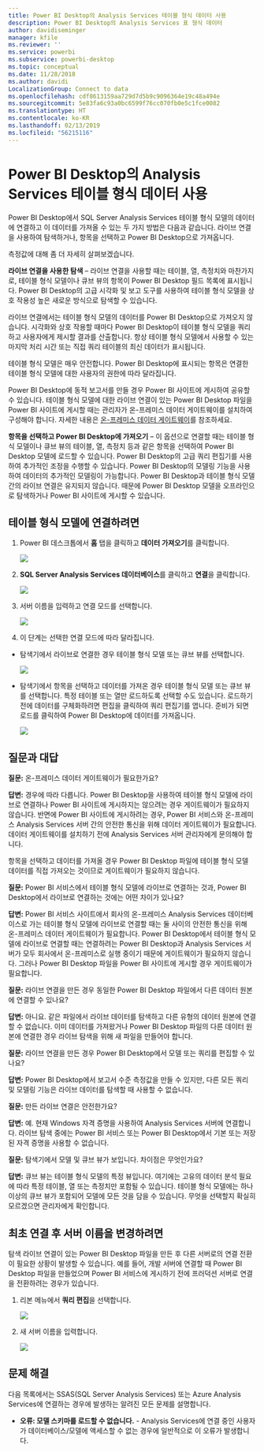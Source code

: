 ```yaml
---
title: Power BI Desktop의 Analysis Services 테이블 형식 데이터 사용
description: Power BI Desktop의 Analysis Services 표 형식 데이터
author: davidiseminger
manager: kfile
ms.reviewer: ''
ms.service: powerbi
ms.subservice: powerbi-desktop
ms.topic: conceptual
ms.date: 11/28/2018
ms.author: davidi
LocalizationGroup: Connect to data
ms.openlocfilehash: cdf8613159aa729d7d5b9c9096364e19c48a494e
ms.sourcegitcommit: 5e83fa6c93a0bc6599f76cc070fb0e5c1fce0082
ms.translationtype: HT
ms.contentlocale: ko-KR
ms.lasthandoff: 02/13/2019
ms.locfileid: "56215116"
---
```

# <a name="using-analysis-services-tabular-data-in-power-bi-desktop"></a>Power BI Desktop의 Analysis Services 테이블 형식 데이터 사용
Power BI Desktop에서 SQL Server Analysis Services 테이블 형식 모델의 데이터에 연결하고 이 데이터를 가져올 수 있는 두 가지 방법은 다음과 같습니다. 라이브 연결을 사용하여 탐색하거나, 항목을 선택하고 Power BI Desktop으로 가져옵니다.

측정값에 대해 좀 더 자세히 살펴보겠습니다.

**라이브 연결을 사용한 탐색** – 라이브 연결을 사용할 때는 테이블, 열, 측정치와 마찬가지로, 테이블 형식 모델이나 큐브 뷰의 항목이 Power BI Desktop 필드 목록에 표시됩니다. Power BI Desktop의 고급 시각화 및 보고 도구를 사용하여 테이블 형식 모델을 상호 작용성 높은 새로운 방식으로 탐색할 수 있습니다.

라이브 연결에서는 테이블 형식 모델의 데이터를 Power BI Desktop으로 가져오지 않습니다. 시각화와 상호 작용할 때마다 Power BI Desktop이 테이블 형식 모델을 쿼리하고 사용자에게 제시할 결과를 산출합니다. 항상 테이블 형식 모델에서 사용할 수 있는 마지막 처리 시간 또는 직접 쿼리 테이블의 최신 데이터가 표시됩니다. 

테이블 형식 모델은 매우 안전합니다. Power BI Desktop에 표시되는 항목은 연결한 테이블 형식 모델에 대한 사용자의 권한에 따라 달라집니다.

Power BI Desktop에 동적 보고서를 만들 경우 Power BI 사이트에 게시하여 공유할 수 있습니다. 테이블 형식 모델에 대한 라이브 연결이 있는 Power BI Desktop 파일을 Power BI 사이트에 게시할 때는 관리자가 온-프레미스 데이터 게이트웨이를 설치하여 구성해야 합니다. 자세한 내용은 [온-프레미스 데이터 게이트웨이](service-gateway-onprem.md)를 참조하세요.

**항목을 선택하고 Power BI Desktop에 가져오기** – 이 옵션으로 연결할 때는 테이블 형식 모델이나 큐브 뷰의 테이블, 열, 측정치 등과 같은 항목을 선택하여 Power BI Desktop 모델에 로드할 수 있습니다. Power BI Desktop의 고급 쿼리 편집기를 사용하여 추가적인 조정을 수행할 수 있습니다. Power BI Desktop의 모델링 기능을 사용하여 데이터의 추가적인 모델링이 가능합니다. Power BI Desktop과 테이블 형식 모델 간의 라이브 연결은 유지되지 않습니다. 때문에 Power BI Desktop 모델을 오프라인으로 탐색하거나 Power BI 사이트에 게시할 수 있습니다.

## <a name="to-connect-to-a-tabular-model"></a>테이블 형식 모델에 연결하려면
1. Power BI 데스크톱에서 **홈** 탭을 클릭하고 **데이터 가져오기**를 클릭합니다.
   
   ![](media/desktop-analysis-services-tabular-data/pbid_sqlas_getdata.png)
2. **SQL Server Analysis Services 데이터베이스**를 클릭하고 **연결**을 클릭합니다.
   
   ![](media/desktop-analysis-services-tabular-data/pbid_sqlas_getdata_as.png)
3. 서버 이름을 입력하고 연결 모드를 선택합니다. 
   
   ![](media/desktop-analysis-services-tabular-data/pbid_sqlas_getdata_as_server.png)
4. 이 단계는 선택한 연결 모드에 따라 달라집니다.

* 탐색기에서 라이브로 연결한 경우 테이블 형식 모델 또는 큐브 뷰를 선택합니다.
  
  ![](media/desktop-analysis-services-tabular-data/pbid_sqlas_getdata_as_live.png)
* 탐색기에서 항목을 선택하고 데이터를 가져온 경우 테이블 형식 모델 또는 큐브 뷰를 선택합니다. 특정 테이블 또는 열만 로드하도록 선택할 수도 있습니다. 로드하기 전에 데이터를 구체화하려면 편집을 클릭하여 쿼리 편집기를 엽니다. 준비가 되면 로드를 클릭하여 Power BI Desktop에 데이터를 가져옵니다.

  ![](media/desktop-analysis-services-tabular-data/pbid_sqlas_getdata_as_select.png)

## <a name="frequently-asked-questions"></a>질문과 대답
**질문:** 온-프레미스 데이터 게이트웨이가 필요한가요?

**답변:** 경우에 따라 다릅니다. Power BI Desktop을 사용하여 테이블 형식 모델에 라이브로 연결하나 Power BI 사이트에 게시하지는 않으려는 경우 게이트웨이가 필요하지 않습니다. 반면에 Power BI 사이트에 게시하려는 경우, Power BI 서비스와 온-프레미스 Analysis Services 서버 간의 안전한 통신을 위해 데이터 게이트웨이가 필요합니다. 데이터 게이트웨이를 설치하기 전에 Analysis Services 서버 관리자에게 문의해야 합니다.

항목을 선택하고 데이터를 가져올 경우 Power BI Desktop 파일에 테이블 형식 모델 데이터를 직접 가져오는 것이므로 게이트웨이가 필요하지 않습니다.

**질문:** Power BI 서비스에서 테이블 형식 모델에 라이브로 연결하는 것과, Power BI Desktop에서 라이브로 연결하는 것에는 어떤 차이가 있나요?

**답변:** Power BI 서비스 사이트에서 회사의 온-프레미스 Analysis Services 데이터베이스로 가는 테이블 형식 모델에 라이브로 연결할 때는 둘 사이의 안전한 통신을 위해 온-프레미스 데이터 게이트웨이가 필요합니다. Power BI Desktop에서 테이블 형식 모델에 라이브로 연결할 때는 연결하려는 Power BI Desktop과 Analysis Services 서버가 모두 회사에서 온-프레미스로 실행 중이기 때문에 게이트웨이가 필요하지 않습니다. 그러나 Power BI Desktop 파일을 Power BI 사이트에 게시할 경우 게이트웨이가 필요합니다.

**질문:** 라이브 연결을 만든 경우 동일한 Power BI Desktop 파일에서 다른 데이터 원본에 연결할 수 있나요?

**답변:** 아니요. 같은 파일에서 라이브 데이터를 탐색하고 다른 유형의 데이터 원본에 연결할 수 없습니다. 이미 데이터를 가져왔거나 Power BI Desktop 파일의 다른 데이터 원본에 연결한 경우 라이브 탐색을 위해 새 파일을 만들어야 합니다.

**질문:** 라이브 연결을 만든 경우 Power BI Desktop에서 모델 또는 쿼리를 편집할 수 있나요?

**답변:** Power BI Desktop에서 보고서 수준 측정값을 만들 수 있지만, 다른 모든 쿼리 및 모델링 기능은 라이브 데이터를 탐색할 때 사용할 수 없습니다.

**질문:** 만든 라이브 연결은 안전한가요?

**답변:** 예. 현재 Windows 자격 증명을 사용하여 Analysis Services 서버에 연결합니다. 라이브 탐색 중에는 Power BI 서비스 또는 Power BI Desktop에서 기본 또는 저장된 자격 증명을 사용할 수 없습니다.

**질문:** 탐색기에서 모델 및 큐브 뷰가 보입니다. 차이점은 무엇인가요?

**답변:** 큐브 뷰는 테이블 형식 모델의 특정 뷰입니다. 여기에는 고유의 데이터 분석 필요에 따라 특정 테이블, 열 또는 측정치만 포함될 수 있습니다. 테이블 형식 모델에는 하나 이상의 큐브 뷰가 포함되어 모델에 모든 것을 담을 수 있습니다. 무엇을 선택할지 확실히 모르겠으면 관리자에게 확인합니다.

## <a name="to-change-the-server-name-after-initial-connection"></a>최초 연결 후 서버 이름을 변경하려면
탐색 라이브 연결이 있는 Power BI Desktop 파일을 만든 후 다른 서버로의 연결 전환이 필요한 상황이 발생할 수 있습니다. 예를 들어, 개발 서버에 연결할 때 Power BI Desktop 파일을 만들었으며 Power BI 서비스에 게시하기 전에 프러덕션 서버로 연결을 전환하려는 경우가 있습니다.

1. 리본 메뉴에서 **쿼리 편집**을 선택합니다.
   
   ![](media/desktop-analysis-services-tabular-data/pbid_sqlas_chname_editquery.png)
2. 새 서버 이름을 입력합니다.
   
   ![](media/desktop-analysis-services-tabular-data/pbid_sqlas_chname_dialog.png)
   
   
## <a name="troubleshooting"></a>문제 해결 
다음 목록에서는 SSAS(SQL Server Analysis Services) 또는 Azure Analysis Services에 연결하는 경우에 발생하는 알려진 모든 문제를 설명합니다. 

* **오류: 모델 스키마를 로드할 수 없습니다.** - Analysis Services에 연결 중인 사용자가 데이터베이스/모델에 액세스할 수 없는 경우에 일반적으로 이 오류가 발생합니다.

